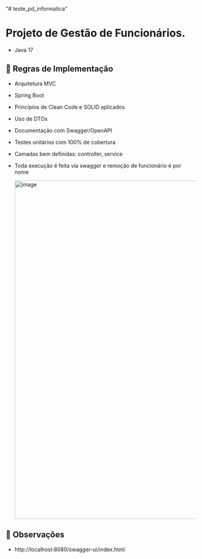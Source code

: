 "# teste_pd_informatica" 

# Projeto de Gestão de Funcionários.
- Java 17
  
## 🧱 Regras de Implementação

- Arquitetura MVC
- Spring Boot
- Princípios de Clean Code e SOLID aplicados
- Uso de DTOs
- Documentação com Swagger/OpenAPI
- Testes unitários com  100% de cobertura
- Camadas bem definidas: controller, service
- Toda execução é feita via swagger e remoção de funcionário é por nome

  <img width="2383" height="895" alt="image" src="https://github.com/user-attachments/assets/ae876850-bcea-4985-8009-caf71485d3db" />


## 🚀 Observações

- http://localhost:8080/swagger-ui/index.html



